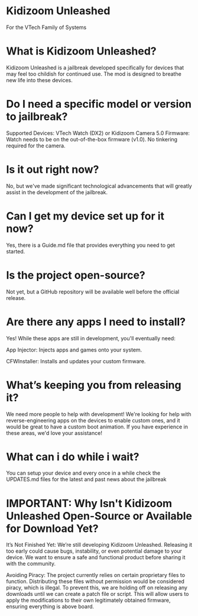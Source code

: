 # Kidizoom Unleashed
For the VTech Family of Systems

# What is Kidizoom Unleashed?
Kidizoom Unleashed is a jailbreak developed specifically for devices that may feel too childish for continued use. The mod is designed to breathe new life into these devices.

# Do I need a specific model or version to jailbreak?
Supported Devices: VTech Watch (DX2) or Kidizoom Camera 5.0
Firmware: Watch needs to be on the out-of-the-box firmware (v1.0). No tinkering required for the camera.

# Is it out right now?
No, but we've made significant technological advancements that will greatly assist in the development of the jailbreak.

# Can I get my device set up for it now?
Yes, there is a Guide.md file that provides everything you need to get started.

# Is the project open-source?
Not yet, but a GitHub repository will be available well before the official release.

# Are there any apps I need to install?
Yes! While these apps are still in development, you'll eventually need:

App Injector: Injects apps and games onto your system.

CFWInstaller: Installs and updates your custom firmware.

# What’s keeping you from releasing it?
We need more people to help with development! We're looking for help with reverse-engineering apps on the devices to enable custom ones, and it would be great to have a custom boot animation. If you have experience in these areas, we'd love your assistance!

# What can i do while i wait?
You can setup your device and every once in a while check the UPDATES.md files for the latest and past news about the jailbreak

# IMPORTANT: Why Isn't Kidizoom Unleashed Open-Source or Available for Download Yet?
It’s Not Finished Yet: We’re still developing Kidizoom Unleashed. Releasing it too early could cause bugs, instability, or even potential damage to your device. We want to ensure a safe and functional product before sharing it with the community.

Avoiding Piracy: The project currently relies on certain proprietary files to function. Distributing these files without permission would be considered piracy, which is illegal. To prevent this, we are holding off on releasing any downloads until we can create a patch file or script. This will allow users to apply the modifications to their own legitimately obtained firmware, ensuring everything is above board.
